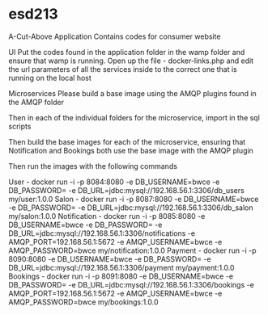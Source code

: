 # esd213
A-Cut-Above Application
Contains codes for consumer website

UI
Put the codes found in the application folder in the wamp folder and ensure that wamp is running.
Open up the file - docker-links.php and edit the url parameters of all the services inside to the correct one that is running on the local host

Microservices
Please build a base image using the AMQP plugins found in the AMQP folder

Then in each of the individual folders for the microservice, import in the sql scripts

Then build the base images for each of the microservice, ensuring that Notification and Bookings both use the base image with the AMQP plugin

Then run the images with the following commands

User - docker run -i -p 8084:8080 -e DB_USERNAME=bwce -e DB_PASSWORD= -e DB_URL=jdbc:mysql://192.168.56.1:3306/db_users my/user:1.0.0
Salon - docker run -i -p 8087:8080 -e DB_USERNAME=bwce -e DB_PASSWORD= -e DB_URL=jdbc:mysql://192.168.56.1:3306/db_salon my/salon:1.0.0
Notification - docker run -i -p 8085:8080 -e DB_USERNAME=bwce -e DB_PASSWORD= -e DB_URL=jdbc:mysql://192.168.56.1:3306/notifications -e AMQP_PORT=192.168.56.1:5672 -e AMQP_USERNAME=bwce -e AMQP_PASSWORD=bwce my/notification:1.0.0
Payment - docker run -i -p 8090:8080 -e DB_USERNAME=bwce -e DB_PASSWORD= -e DB_URL=jdbc:mysql://192.168.56.1:3306/payment my/payment:1.0.0
Bookings - docker run -i -p 8091:8080 -e DB_USERNAME=bwce -e DB_PASSWORD= -e DB_URL=jdbc:mysql://192.168.56.1:3306/bookings -e AMQP_PORT=192.168.56.1:5672 -e AMQP_USERNAME=bwce -e AMQP_PASSWORD=bwce my/bookings:1.0.0

